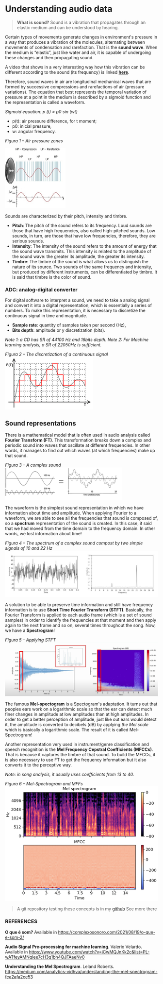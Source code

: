# **Understanding audio data**

> **What is sound?**
> Sound is a vibration that propagates through an elastic medium and can be understood by hearing. 

Certain types of movements generate changes in environment's pressure in a way that produces a vibration of the molecules, alternating between movements of condensation and rarefaction. That is the **sound wave**. When the medium is “elastic”, just like  water and air, it is capable of undergoing these changes and then propagating sound.

A video that shows in a very interesting way how this vibration can be different according to the sound (its frequency) is linked **[here](https://www.youtube.com/watch?v=wvJAgrUBF4w)**.

Therefore, sound waves in air are longitudinal mechanical waves that are formed by successive compressions and rarefactions of air (pressure variations). The equation that best represents the temporal variation of pressure at a point in the medium is described by a sigmoid function and the representation is called a waveform.

_Sigmoid equation: p (t) = p0 sin (wt)_

- p(t): air pressure difference, for t moment;  
- p0: inicial pressure,
- w: angular frequency.

*Figura 1 – Air pressure zones* 

<img src="images/audio_basics/fig1_wave.jpg" width="200" height="200"/>
 
Sounds are characterized by their pitch, intensity and timbre.
- **Pitch**: The pitch of the sound refers to its frequency. Loud sounds are those that have high frequencies, also called high-pitched sounds. Low sounds, in turn, are those that have low frequencies, therefore, they are serious sounds.
- **Intensity**: The intensity of the sound refers to the amount of energy that the sound wave transmits. This intensity is related to the amplitude of the sound wave: the greater its amplitude, the greater its intensity.
- **Timbre**: The timbre of the sound is what allows us to distinguish the nature of its source. Two sounds of the same frequency and intensity, but produced by different instruments, can be differentiated by timbre. It is said that timbre is the color of sound.

### ADC: analog-digital converter

For digital software to interpret a sound, we need to take a analog signal and convert it into a digital representation, which is essentially a series of numbers. To make this representation, it is necessary to discretize the continuous signal in time and magnitude.
- **Sample rate**: quantity of samples taken per second (Hz),
- **Bits depth**: amplitude or y discretization (bits).

_Note 1: a CD has SR of 44100 Hz and 16bits depth._
_Note 2: For Machine learning analysis, a SR of 22050Hz is sufficient._

*Figura 2 – The discretization of a continuous signal* 
<img src="images/audio_basics/fig2_discretization.png?raw=true"/>

## Sound representations

There is a mathematical model that is often used in audio analysis called **Fourier Transform (FT)**. This transformation breaks down a complex and periodic sound into waves that oscillate at different frequencies. In other words, it manages to find out which waves (at which frequencies) make up that sound. 

*Figura 3 – A complex sound* 
<img src="images/audio_basics/fig3_complex_sound.png?raw=true"/>

The waveform is the simplest sound representation in which we have information about time and amplitude. When applying Fourier to a waveform, we are able to see all the frequencies that sound is composed of, so a **spectrum** representation of the sound is created. In this case, it said that we had moved from the time domain to the frequency domain. In other words, we lost information about time!
 
*Figura 4 – The spectrum of a complex sound compost by two simple signals of 10 and 22 Hz* 
<img src="images\audio_basics\fig4_fourier.jpg?raw=true"/>

A solution to be able to preserve time information and still have frequency information is to use **Short Time Fourier Transform (STFT)**. Basically, the Fourier Transform is applied to each audio frame (which is a set of sound samples) in order to identify the frequencies at that moment and then apply again to the next frame and so on, several times throughout the song. Now, we have a **Spectrogram**!

*Figura 5 – Applying STFT* 
<img src="images\audio_basics\fig5_short_fourier.png?raw=true"/>

The famous **Mel-spectogram** is a Spectogram's adaptation. It turns out that peoples ears work on a logarithmic scale so that the ear can detect much finer changes in amplitude at low amplitudes than at high amplitudes. In order to get a better perception of amplitude, just like out ears would detect it, the amplitude is converted to decibels (dB) by applying _the Mel scale_ which is basically a logarithmic scale. The result of it is called Mel-Spectrogram!

Another representation very used in instrument/genre classification and speech recognition is the **Mel Frequency Cepstral Coefficients (MFCCs)**. That is because it captures the timbre of that sound. To build the MFCCs, it is also necessary to use FT to get the frequency information but it also converts it to the perceptive way. 

_Note: in song analysis, it usually uses coefficients from 13 to 40._ 

*Figura 6 – Mel-Spectrogram and MFFs* 
<img src="images\audio_basics\Fig6_ mfcc_mel.png?raw=true"/>


> A git repository testing these concepts is in my [github](https://github.com/AnaRachel1/Studying-audio-signals)
> See more there
 



### REFERENCES
**O que é som?**  Available in https://complexosonoro.com/2021/08/19/o-que-e-som-2/

**Audio Signal Pre-processing for machine learning**. Valerio Velardo. Available in https://www.youtube.com/watch?v=iCwMQJnKk2c&list=PL-wATfeyAMNqIee7cH3q1bh4QJFAaeNv0 

**Understanding the Mel Spectrogram**. Leland Roberts. https://medium.com/analytics-vidhya/understanding-the-mel-spectrogram-fca2afa2ce53

